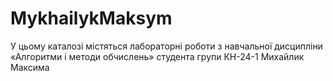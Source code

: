 # MykhailykMaksym
У цьому каталозі містяться лабораторні роботи з навчальної дисципліни «Алгоритми і методи обчислень» студента групи КН-24-1 Михайлик Максима  
